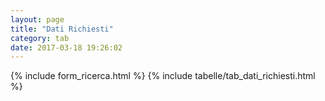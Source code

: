```yaml
---
layout: page
title: "Dati Richiesti"
category: tab
date: 2017-03-18 19:26:02
---
```


{% include form_ricerca.html %}
{% include tabelle/tab_dati_richiesti.html %}

